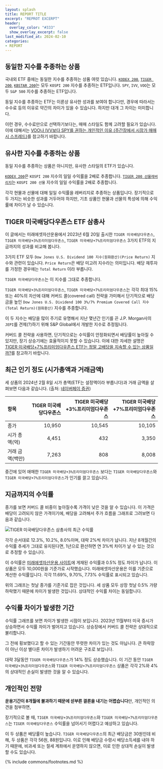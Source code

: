 ```yaml
---
layout: splash
title: REPORT TITLE
excerpt: "REPROT EXCERPT"
header:
  overlay_color: "#333"
  show_overlay_excerpt: false
last_modified_at: 2024-02-10
categories:
- REPORT
---
```


## 동일한 지수를 추종하는 상품

국내외 ETF 중에는 동일한 지수를 추종하는 상품 여럿 있습니다. [`KODEX 200`](https://www.samsungfund.com/etf/product/view.do?id=2ETF01), [`TIGER 200`](https://www.tigeretf.com/ko/product/search/detail/index.do?ksdFund=KR7102110004), [`KBSTAR 200`](https://www.kbstaretf.com/prod/finderDetail/4435)는 모두 `KOSPI 200` 지수를 추종하는 ETF입니다. `SPY`, `IVV`, `VOO`는 모두 `S&P 500` 지수를 추종하는 ETF입니다.

동일 지수를 추종하는 ETF는 이론상 유사한 성과를 보여야 합니다만, 경우에 따라서는 수수료 등의 이유로 약간의 차이가 있을 수 있습니다. 하지만 대개 그 차이는 미미합니다.

이런 경우, 수수료만으로 선택하기보다는, 매매 스타일도 함께 고려할 필요가 있습니다. 이에 대해서는 [VOO나 IVV보다 SPY를 권하는 개인적인 이유 (주간장에서 시장가 매매 시 스프레드)](https://blog.naver.com/onuri2005/223042814696)를 참고하기 바랍니다.


## 유사한 지수를 추종하는 상품

동일 지수를 추종하는 상품은 아니지만, 유사한 스타일의 ETF가 있습니다.

[`KODEX 200`](https://www.samsungfund.com/etf/product/view.do?id=2ETF25)은 `KOSPI 200` 지수의 일일 수익률을 2배로 추종합니다. [`TIGER 200 선물레버리지`](https://www.tigeretf.com/ko/product/search/detail/index.do?ksdFund=KR7267770006&fundTypeCode=01000200)는 `KOSPI 200 선물` 지수의 일일 수익률을 2배로 추종합니다.

각각 현물과 선물에 대해 일일 수익률을 레버리지로 추종하는 상품입니다. 장기적으로 두 가지는 비슷한 성과를 거두어야 하지만, 기초 상품인 현물과 선물의 특성에 의해 수익률에 차이가 날 수 있습니다.


## TIGER 미국배당다우존스 ETF 삼총사

이 글에서는 미래에셋자산운용에서 2023년 6월 20일 출시한 `TIGER 미국배당다우존스`, `TIGER 미국배당+3%프리미엄다우존스`, `TIGER 미국배당+7%프리미엄다우존스` 3가지 ETF의 지금까지의 성과를 비교해 봅니다.

3가지 ETF 모두 `Dow Jones U.S. Dividend 100 지수(원화환산)(Price Return)` 지수와 관련이 있습니다. `Price Return`은 배당 미고려 지수라는 의미입니다. 배당 재투자를 가정한 경우에는 `Total Return` 이라 부릅니다.

`TIGER 미국배당다우존스`는 이 지수를 그대로 추종합니다.

`TIGER 미국배당+3%프리미엄다우존스`, `TIGER 미국배당+7%프리미엄다우존스`는 각각 최대 15% 또는 40%의 자산에 대해 커버드 콜(covered call) 전략을 가미해서 단기적으로 배당금을 높인 `Dow Jones U.S. Dividend 100 3%/7% Premium Covered Call 지수(Total Return)(원화환산)` 지수를 추종합니다.

이 두 지수는 배당을 많이 주기로 유명해서 지난 몇년간 인기를 끈 J.P. Morgan사의 `JEPI`를 견제(?)하기 위해 S&P Global에서 개발한 지수로 추정됩니다.

커버드 콜 전략을 사용하면, 단기적으로는 수익률이 안정화되면서 배당률이 높아질 수 있지만, 장기 상승기에는 효율적이지 못할 수 있습니다. 이에 대한 자세한 설명은 [TIGER 미국배당+7%프리미엄다우존스 ETF는 정말 고배당을 지속할 수 있는 상품일까?](https://kongdori.tistory.com/120)를 참고하기 바랍니다.


## 최근 인기 정도 (시가총액과 거래금액)

세 상품의 2024년 2월 8일 시가 총액(ETF는 설정액이라 부릅니다)과 거래 금액을 살펴보면 다음과 같습니다. (출처: [네이버페이 증권](https://finance.naver.com/sise/etf.naver))

| 항목 | TIGER 미국배당다우존스 | TIGER 미국배당+3%프리미엄다우존스 | TIGER 미국배당+7%프리미엄다우존스 |
| :-- | --: | --: | --: |
| 종가 | 10,950 | 10,545 | 10,105 |
| 시가 총액(억) | 4,451 | 432 | 3,350 |
| 거래 금액(백만) | 7,263 | 808 | 8,008 |

중간에 있어 애매한 `TIGER 미국배당+3%프리미엄다우존스` 보다는 `TIGER 미국배당다우존스`와 `TIGER 미국배당+7%프리미엄다우존스`가 인기를 끌고 있습니다.


## 지금까지의 수익률

종가를 보면 커버드 콜 비중이 높아질수록 가격이 낮은 것을 알 수 있습니다. 이 가격은 배당이 고려되지 않은 가격이기에, 배당을 고려해서 주가 흐름을 그래프로 그려보면 다음과 같습니다.


![TIGER 미국배당다우존스 삼총사의 최근 수익률](https://wikidocs.net/images/page/230286/tigerusdiv01.png)


각각 순서대로 12.3%, 10.2%, 8.0%이며, 대략 2%씩 차이가 납니다. 지난 8개월간의 수익률 추세가 그대로 유지된다면, 1년으로 환산하면 연 3%씩 차이가 날 수 있는 것으로 추정할 수 있습니다.

이 수익률은 [미래에셋자산운용 사이트](https://www.tigeretf.com/)에 게재된 수익률과 0.5% 정도 차이가 납니다. 이 상품은 모두 10,000원을 기준가로 시작했습니다. 미래에셋자산운용은 이를 기준으로 계산한 수익률입니다. 각각 11.69%, 9.70%, 7.73% 수익률로 표시되고 있습니다.

위의 그래프는 첫날 종가를 기준가로 잡은 것입니다. 세 상품 모두 상장 첫날 0.5% 가량 하락했기 때문에 차이가 발생한 것입니다. 상대적인 수익률 차이는 동일합니다.


## 수익률 차이가 발생한 기간

수익률 그래프를 보면 차이가 발생한 시점이 보입니다. 2023년 11월부터 미국 증시가 상승하면서 수익률 차이가 벌어지고 있습니다. 상승장에서 커버드 콜 전략은 상대적으로 불리합니다.

그 전에 횡보했다고 할 수 있는 기간동안 뚜렷한 차이가 있는 것도 아닙니다. 큰 하락장이 아닌 이상 별다른 차이가 발생하기 어려운 구조로 보입니다.

대략 3달동안 `TIGER 미국배당다우존스`가 14% 정도 상승했습니다. 이 기간 동안 `TIGER 미국배당+3%프리미엄다우존스`와 `TIGER 미국배당+7%프리미엄다우존스` 상품은 각각 2%와 4%의 상대적인 손실이 발생한 것을 알 수 있습니다.


## 개인적인 전망

**운용기간이 8개월에 불과하기 때문에 섣부른 결론을 내기는 어렵습니다**만, 개인적인 의견을 첨부하면,

장기적으로 볼 때, `TIGER 미국배당+3%프리미엄다우존스`와 `TIGER 미국배당+7%프리미엄다우존스`는 `TIGER 미국배당다우존스` 수익률을 넘어서기 어렵다고 예상하고 있습니다.

이 두 상품은 배당률이 높습니다. `TIGER 미국배당다우존스`의 최근 배당금은 30원인데 비해, 두 상품은 각각 56원, 88원입니다. 이로 인해 배당금 수령시 배당소득세를 내야 하기 때문에, 비과세 또는 절세 계좌에서 운영하지 않으면, 이로 인한 상대적 손실이 발생할 수도 있습니다.


{% include commons/footnotes.md %}
